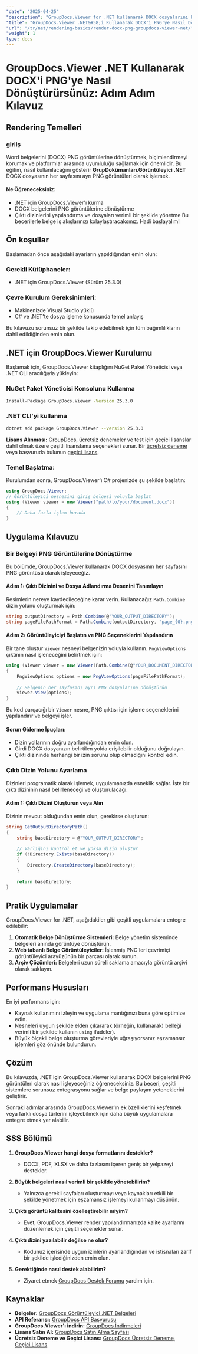 ```yaml
---
"date": "2025-04-25"
"description": "GroupDocs.Viewer for .NET kullanarak DOCX dosyalarını PNG görüntülerine nasıl dönüştüreceğinizi öğrenin. Bu kılavuz kurulum, uygulama ve pratik uygulamaları kapsar."
"title": "GroupDocs.Viewer .NET&#58;i Kullanarak DOCX'i PNG'ye Nasıl Dönüştürürsünüz Adım Adım Kılavuz"
"url": "/tr/net/rendering-basics/render-docx-png-groupdocs-viewer-net/"
"weight": 1
type: docs
---
```

# GroupDocs.Viewer .NET Kullanarak DOCX'i PNG'ye Nasıl Dönüştürürsünüz: Adım Adım Kılavuz
## Rendering Temelleri
### giriiş
Word belgelerini (DOCX) PNG görüntülerine dönüştürmek, biçimlendirmeyi korumak ve platformlar arasında uyumluluğu sağlamak için önemlidir. Bu eğitim, nasıl kullanılacağını gösterir **GrupDokümanları.Görüntüleyici .NET** DOCX dosyasının her sayfasını ayrı PNG görüntüleri olarak işlemek.

#### Ne Öğreneceksiniz:
- .NET için GroupDocs.Viewer'ı kurma
- DOCX belgelerini PNG görüntülerine dönüştürme
- Çıktı dizinlerini yapılandırma ve dosyaları verimli bir şekilde yönetme
Bu becerilerle belge iş akışlarınızı kolaylaştıracaksınız. Hadi başlayalım!

## Ön koşullar
Başlamadan önce aşağıdaki ayarların yapıldığından emin olun:

### Gerekli Kütüphaneler:
- .NET için GroupDocs.Viewer (Sürüm 25.3.0)

### Çevre Kurulum Gereksinimleri:
- Makinenizde Visual Studio yüklü
- C# ve .NET'te dosya işleme konusunda temel anlayış

Bu kılavuzu sorunsuz bir şekilde takip edebilmek için tüm bağımlılıkların dahil edildiğinden emin olun.

## .NET için GroupDocs.Viewer Kurulumu
Başlamak için, GroupDocs.Viewer kitaplığını NuGet Paket Yöneticisi veya .NET CLI aracılığıyla yükleyin:

### NuGet Paket Yöneticisi Konsolunu Kullanma
```bash
Install-Package GroupDocs.Viewer -Version 25.3.0
```

### .NET CLI'yi kullanma
```bash
dotnet add package GroupDocs.Viewer --version 25.3.0
```

**Lisans Alınması:**
GroupDocs, ücretsiz denemeler ve test için geçici lisanslar dahil olmak üzere çeşitli lisanslama seçenekleri sunar. Bir [ücretsiz deneme](https://releases.groupdocs.com/viewer/net/) veya başvuruda bulunun [geçici lisans](https://purchase.groupdocs.com/temporary-license/).

### Temel Başlatma:
Kurulumdan sonra, GroupDocs.Viewer'ı C# projenizde şu şekilde başlatın:
```csharp
using GroupDocs.Viewer;
// Görüntüleyici nesnesini giriş belgesi yoluyla başlat
using (Viewer viewer = new Viewer("path/to/your/document.docx"))
{
    // Daha fazla işlem burada
}
```

## Uygulama Kılavuzu
### Bir Belgeyi PNG Görüntülerine Dönüştürme
Bu bölümde, GroupDocs.Viewer kullanarak DOCX dosyasının her sayfasını PNG görüntüsü olarak işleyeceğiz.

#### Adım 1: Çıktı Dizinini ve Dosya Adlandırma Desenini Tanımlayın
Resimlerin nereye kaydedileceğine karar verin. Kullanacağız `Path.Combine` dizin yolunu oluşturmak için:
```csharp
string outputDirectory = Path.Combine(@"YOUR_OUTPUT_DIRECTORY");
string pageFilePathFormat = Path.Combine(outputDirectory, "page_{0}.png"); // Her sayfa görüntüsü için adlandırma deseni
```

#### Adım 2: Görüntüleyiciyi Başlatın ve PNG Seçeneklerini Yapılandırın
Bir tane oluştur `Viewer` nesneyi belgenizin yoluyla kullanın. `PngViewOptions` çıktının nasıl işleneceğini belirtmek için:
```csharp
using (Viewer viewer = new Viewer(Path.Combine(@"YOUR_DOCUMENT_DIRECTORY", "SAMPLE_DOCX")))
{
    PngViewOptions options = new PngViewOptions(pageFilePathFormat);
    
    // Belgenin her sayfasını ayrı PNG dosyalarına dönüştürün
    viewer.View(options);
}
```
Bu kod parçacığı bir `Viewer` nesne, PNG çıktısı için işleme seçeneklerini yapılandırır ve belgeyi işler.

#### Sorun Giderme İpuçları:
- Dizin yollarının doğru ayarlandığından emin olun.
- Girdi DOCX dosyanızın belirtilen yolda erişilebilir olduğunu doğrulayın.
- Çıktı dizininde herhangi bir izin sorunu olup olmadığını kontrol edin.

### Çıktı Dizin Yolunu Ayarlama
Dizinleri programatik olarak işlemek, uygulamanızda esneklik sağlar. İşte bir çıktı dizininin nasıl belirleneceği ve oluşturulacağı:

#### Adım 1: Çıktı Dizini Oluşturun veya Alın
Dizinin mevcut olduğundan emin olun, gerekirse oluşturun:
```csharp
string GetOutputDirectoryPath()
{
    string baseDirectory = @"YOUR_OUTPUT_DIRECTORY";
    
    // Varlığını kontrol et ve yoksa dizin oluştur
    if (!Directory.Exists(baseDirectory))
    {
        Directory.CreateDirectory(baseDirectory);
    }
    
    return baseDirectory;
}
```

## Pratik Uygulamalar
GroupDocs.Viewer for .NET, aşağıdakiler gibi çeşitli uygulamalara entegre edilebilir:
1. **Otomatik Belge Dönüştürme Sistemleri:** Belge yönetim sisteminde belgeleri anında görüntüye dönüştürün.
2. **Web tabanlı Belge Görüntüleyiciler:** İşlenmiş PNG'leri çevrimiçi görüntüleyici arayüzünün bir parçası olarak sunun.
3. **Arşiv Çözümleri:** Belgeleri uzun süreli saklama amacıyla görüntü arşivi olarak saklayın.

## Performans Hususları
En iyi performans için:
- Kaynak kullanımını izleyin ve uygulama mantığınızı buna göre optimize edin.
- Nesneleri uygun şekilde elden çıkararak (örneğin, kullanarak) belleği verimli bir şekilde kullanın `using` ifadeler).
- Büyük ölçekli belge oluşturma görevleriyle uğraşıyorsanız eşzamansız işlemleri göz önünde bulundurun.

## Çözüm
Bu kılavuzda, .NET için GroupDocs.Viewer kullanarak DOCX belgelerini PNG görüntüleri olarak nasıl işleyeceğiniz öğreneceksiniz. Bu beceri, çeşitli sistemlere sorunsuz entegrasyonu sağlar ve belge paylaşım yeteneklerini geliştirir.

Sonraki adımlar arasında GroupDocs.Viewer'ın ek özelliklerini keşfetmek veya farklı dosya türlerini işleyebilmek için daha büyük uygulamalara entegre etmek yer alabilir.

## SSS Bölümü
1. **GroupDocs.Viewer hangi dosya formatlarını destekler?**
   - DOCX, PDF, XLSX ve daha fazlasını içeren geniş bir yelpazeyi destekler.

2. **Büyük belgeleri nasıl verimli bir şekilde yönetebilirim?**
   - Yalnızca gerekli sayfaları oluşturmayı veya kaynakları etkili bir şekilde yönetmek için eşzamansız işlemeyi kullanmayı düşünün.

3. **Çıktı görüntü kalitesini özelleştirebilir miyim?**
   - Evet, GroupDocs.Viewer render yapılandırmanızda kalite ayarlarını düzenlemek için çeşitli seçenekler sunar.

4. **Çıktı dizini yazılabilir değilse ne olur?**
   - Kodunuz içerisinde uygun izinlerin ayarlandığından ve istisnaları zarif bir şekilde işlediğinizden emin olun.

5. **Gerektiğinde nasıl destek alabilirim?**
   - Ziyaret etmek [GroupDocs Destek Forumu](https://forum.groupdocs.com/c/viewer/9) yardım için.

## Kaynaklar
- **Belgeler:** [GroupDocs Görüntüleyici .NET Belgeleri](https://docs.groupdocs.com/viewer/net/)
- **API Referansı:** [GroupDocs API Başvurusu](https://reference.groupdocs.com/viewer/net/)
- **GroupDocs.Viewer'ı indirin:** [GroupDocs İndirmeleri](https://releases.groupdocs.com/viewer/net/)
- **Lisans Satın Al:** [GroupDocs Satın Alma Sayfası](https://purchase.groupdocs.com/buy)
- **Ücretsiz Deneme ve Geçici Lisans:** [GroupDocs Ücretsiz Deneme](https://releases.groupdocs.com/viewer/net/), [Geçici Lisans](https://purchase.groupdocs.com/temporary-license/)